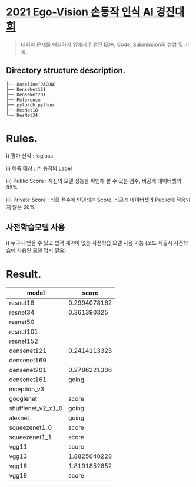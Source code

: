 # [2021 Ego-Vision 손동작 인식 AI 경진대회](https://dacon.io/competitions/official/235805/overview/description)

> 대회의 문제를 해결하기 위해서 진행된 EDA, Code, Submission의 설명 및 기록.

## Directory structure description.

```Egp-Vision
├── Baseline(DACON)
├── DenseNet121
├── DenseNet201
├── Reference
├── pytorch_python
├── ResNet18
└── ResNet34
```

# Rules.

ⅰ) 	평가 산식 : logloss

ⅱ) 	예측 대상 : 손 동작의 Label

ⅲ) 	Public Score : 자신의 모델 성능을 확인해 볼 수 있는 점수, 비공개 데이터셋의 33%

ⅲ) 	Private Score : 최종 점수에 반영되는 Score, 비공개 데이터셋의 Public에 적용되지 않은 66%



## 사전학습모델 사용

ⅰ)	누구나 얻을 수 있고 법적 제약이 없는 사전학습 모델 사용 가능 (코드 제출시 사전학습에 사용된 모델 명시 필요)

# Result.

| model              | score        |
| ------------------ | ------------ |
| resnet18           | 0.2994078162 |
| resnet34           | 0.361390325  |
| resnet50           |              |
| resnet101          |              |
| resnet152          |              |
| densenet121        | 0.2414113323 |
| densenet169        |              |
| densenet201        | 0.2786221306 |
| densenet161        | going        |
| inception_v3       |              |
| googlenet          | score        |
| shufflenet_v2_x1_0 | going        |
| alexnet            | going        |
| squeezenet1_0      | score        |
| squeezenet1_1      | score        |
| vgg11              | score        |
| vgg13              | 1.8825040228 |
| vgg16              | 1.8191852852 |
| vgg19              | score        |

